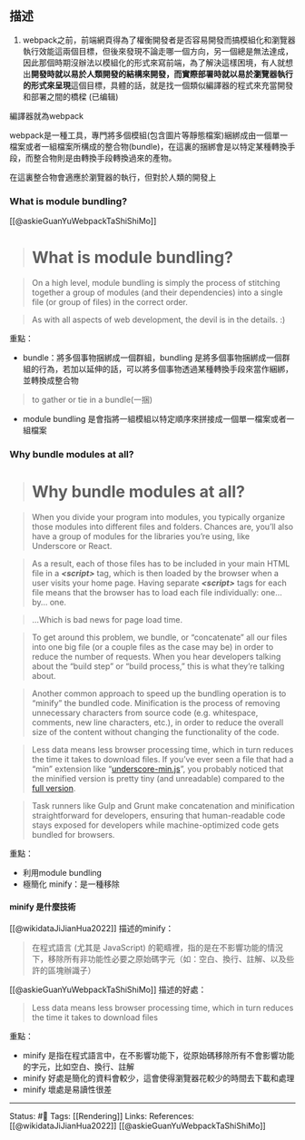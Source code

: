 ## 描述



1.  webpack之前，前端網頁得為了權衡開發者是否容易開發而搞模組化和瀏覽器執行效能這兩個目標，但後來發現不論走哪一個方向，另一個總是無法達成，因此那個時期沒辦法以模組化的形式來寫前端，為了解決這樣困境，有人就想出**開發時就以易於人類開發的結構來開發，而實際部署時就以易於瀏覽器執行的形式來呈現**這個目標，具體的話，就是找一個類似編譯器的程式來充當開發和部署之間的橋樑 (已编辑)

編譯器就為webpack


webpack是一種工具，專門將多個模組(包含圖片等靜態檔案)綑綁成由一個單一檔案或者一組檔案所構成的整合物(bundle)，在這裏的捆綁會是以特定某種轉換手段，而整合物則是由轉換手段轉換過來的產物。

在這裏整合物會適應於瀏覽器的執行，但對於人類的開發上

### What is module bundling?
[[@askieGuanYuWebpackTaShiShiMo]]
> # What is module bundling?

> On a high level, module bundling is simply the process of stitching together a group of modules (and their dependencies) into a single file (or group of files) in the correct order.

> As with all aspects of web development, the devil is in the details. :)

重點：
- bundle：將多個事物捆綁成一個群組，bundling 是將多個事物捆綁成一個群組的行為，若加以延伸的話，可以將多個事物透過某種轉換手段來當作綑綁，並轉換成整合物
> to gather or tie in a bundle(一捆)
- module bundling 是會指將一組模組以特定順序來拼接成一個單一檔案或者一組檔案


### Why bundle modules at all?

> # Why bundle modules at all?

> When you divide your program into modules, you typically organize those modules into different files and folders. Chances are, you’ll also have a group of modules for the libraries you’re using, like Underscore or React.

> As a result, each of those files has to be included in your main HTML file in a **_\<script\>_** tag, which is then loaded by the browser when a user visits your home page. Having separate **_\<script\>_** tags for each file means that the browser has to load each file individually: one… by… one.

> …Which is bad news for page load time.

> To get around this problem, we bundle, or “concatenate” all our files into one big file (or a couple files as the case may be) in order to reduce the number of requests. When you hear developers talking about the “build step” or “build process,” this is what they’re talking about.

> Another common approach to speed up the bundling operation is to “minify” the bundled code. Minification is the process of removing unnecessary characters from source code (e.g. whitespace, comments, new line characters, etc.), in order to reduce the overall size of the content without changing the functionality of the code.

> Less data means less browser processing time, which in turn reduces the time it takes to download files. If you’ve ever seen a file that had a “min” extension like “[underscore-min.js](https://github.com/jashkenas/underscore/blob/master/underscore-min.js)”, you probably noticed that the minified version is pretty tiny (and unreadable) compared to the [full version](https://github.com/jashkenas/underscore/blob/master/underscore.js).

> Task runners like Gulp and Grunt make concatenation and minification straightforward for developers, ensuring that human-readable code stays exposed for developers while machine-optimized code gets bundled for browsers.

重點：
- 利用module bundling
- 極簡化 minify：是一種移除

#### minify 是什麼技術
[[@wikidataJiJianHua2022]] 描述的minify：

> 在程式語言 (尤其是 JavaScript) 的範疇裡，指的是在不影響功能的情況下，移除所有非功能性必要之原始碼字元（如：空白、換行、註解、以及些許的區塊辦識子）

[[@askieGuanYuWebpackTaShiShiMo]] 描述的好處：
> Less data means less browser processing time, which in turn reduces the time it takes to download files

重點：
- minify 是指在程式語言中，在不影響功能下，從原始碼移除所有不會影響功能的字元，比如空白、換行、註解
- minify 好處是簡化的資料會較少，這會使得瀏覽器花較少的時間去下載和處理
- minify 壞處是易讀性很差

---
Status: #🌱 
Tags:
[[Rendering]]
Links:
References:
[[@wikidataJiJianHua2022]]
[[@askieGuanYuWebpackTaShiShiMo]]